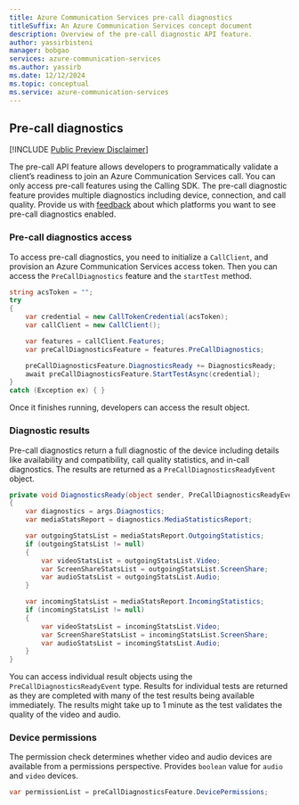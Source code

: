 ```yaml
---
title: Azure Communication Services pre-call diagnostics
titleSuffix: An Azure Communication Services concept document
description: Overview of the pre-call diagnostic API feature.
author: yassirbisteni
manager: bobgao
services: azure-communication-services
ms.author: yassirb
ms.date: 12/12/2024
ms.topic: conceptual
ms.service: azure-communication-services
---
```


## Pre-call diagnostics

[!INCLUDE [Public Preview Disclaimer](../../../../includes/public-preview-include.md)]

The pre-call API feature allows developers to programmatically validate a client’s readiness to join an Azure Communication Services call. You can only access pre-call features using the Calling SDK. The pre-call diagnostic feature provides multiple diagnostics including device, connection, and call quality. Provide us with [feedback](../../../../support.md) about which platforms you want to see pre-call diagnostics enabled.

### Pre-call diagnostics access

To access pre-call diagnostics, you need to initialize a `CallClient`, and provision an Azure Communication Services access token. Then you can access the `PreCallDiagnostics` feature and the `startTest` method.

```c#
string acsToken = "";
try
{
    var credential = new CallTokenCredential(acsToken);
    var callClient = new CallClient();

    var features = callClient.Features;
    var preCallDiagnosticsFeature = features.PreCallDiagnostics;

    preCallDiagnosticsFeature.DiagnosticsReady += DiagnosticsReady;
    await preCallDiagnosticsFeature.StartTestAsync(credential);
}
catch (Exception ex) { }
```

Once it finishes running, developers can access the result object.

### Diagnostic results

Pre-call diagnostics return a full diagnostic of the device including details like availability and compatibility, call quality statistics, and in-call diagnostics. The results are returned as a `PreCallDiagnosticsReadyEvent` object.

```c#
private void DiagnosticsReady(object sender, PreCallDiagnosticsReadyEventArgs args)
{
    var diagnostics = args.Diagnostics;
    var mediaStatsReport = diagnostics.MediaStatisticsReport;

    var outgoingStatsList = mediaStatsReport.OutgoingStatistics;
    if (outgoingStatsList != null)
    {
        var videoStatsList = outgoingStatsList.Video;
        var ScreenShareStatsList = outgoingStatsList.ScreenShare;
        var audioStatsList = outgoingStatsList.Audio;
    }

    var incomingStatsList = mediaStatsReport.IncomingStatistics;
    if (incomingStatsList != null)
    {
        var videoStatsList = incomingStatsList.Video;
        var ScreenShareStatsList = incomingStatsList.ScreenShare;
        var audioStatsList = incomingStatsList.Audio;
    }
}
```

You can access individual result objects using the `PreCallDiagnosticsReadyEvent` type. Results for individual tests are returned as they are completed with many of the test results being available immediately. The results might take up to 1 minute as the test validates the quality of the video and audio.

### Device permissions

The permission check determines whether video and audio devices are available from a permissions perspective. Provides `boolean` value for `audio` and `video` devices. 

```c#
var permissionList = preCallDiagnosticsFeature.DevicePermissions;
```
